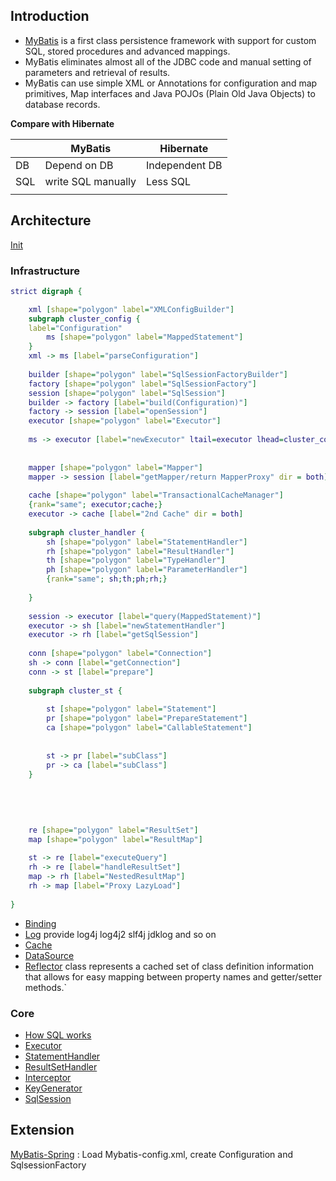 ## Introduction



- [MyBatis](https://mybatis.org/mybatis-3/) is a first class persistence framework with support for custom SQL, stored procedures and advanced mappings. 
- MyBatis eliminates almost all of the JDBC code and manual setting of parameters and retrieval of results. 
- MyBatis can use simple XML or Annotations for configuration and map primitives, Map interfaces and Java POJOs (Plain Old Java Objects) to database records.

**Compare with Hibernate**

|      | MyBatis            | Hibernate      |
| ---- | ------------------ | -------------- |
| DB   | Depend on DB       | Independent DB |
| SQL  | write SQL manually | Less SQL       |
|      |                    |                |

## Architecture

[Init](/docs/CS/Java/MyBatis/Init.md)

### Infrastructure


```dot
strict digraph {

    xml [shape="polygon" label="XMLConfigBuilder"]
    subgraph cluster_config {
    label="Configuration"
        ms [shape="polygon" label="MappedStatement"]
    }
    xml -> ms [label="parseConfiguration"]
    
    builder [shape="polygon" label="SqlSessionFactoryBuilder"]
    factory [shape="polygon" label="SqlSessionFactory"]
    session [shape="polygon" label="SqlSession"]
    builder -> factory [label="build(Configuration)"]
    factory -> session [label="openSession"]
    executor [shape="polygon" label="Executor"]
    
    ms -> executor [label="newExecutor" ltail=executor lhead=cluster_config]
    
    
    mapper [shape="polygon" label="Mapper"]
    mapper -> session [label="getMapper/return MapperProxy" dir = both]
    
    cache [shape="polygon" label="TransactionalCacheManager"]
    {rank="same"; executor;cache;}
    executor -> cache [label="2nd Cache" dir = both]
    
    subgraph cluster_handler {
        sh [shape="polygon" label="StatementHandler"]
        rh [shape="polygon" label="ResultHandler"]
        th [shape="polygon" label="TypeHandler"]
        ph [shape="polygon" label="ParameterHandler"]
        {rank="same"; sh;th;ph;rh;}
        
    }
    
    session -> executor [label="query(MappedStatement)"]
    executor -> sh [label="newStatementHandler"]
    executor -> rh [label="getSqlSession"]
    
    conn [shape="polygon" label="Connection"]
    sh -> conn [label="getConnection"]
    conn -> st [label="prepare"]
    
    subgraph cluster_st {
        
        st [shape="polygon" label="Statement"]
        pr [shape="polygon" label="PrepareStatement"]
        ca [shape="polygon" label="CallableStatement"]
        
        
        st -> pr [label="subClass"]
        pr -> ca [label="subClass"]
    }
    
    
   
    
    
    re [shape="polygon" label="ResultSet"]
    map [shape="polygon" label="ResultMap"]
    
    st -> re [label="executeQuery"]
    rh -> re [label="handleResultSet"]
    map -> rh [label="NestedResultMap"]
    rh -> map [label="Proxy LazyLoad"]
  
}
```
- [Binding](/docs/CS/Java/MyBatis/binding.md)
- [Log](/docs/CS/Java/MyBatis/Logging.md) provide log4j log4j2 slf4j jdklog and so on
- [Cache](/docs/CS/Java/MyBatis/Cache.md)
- [DataSource](/docs/CS/Java/MyBatis/DataSource.md)
- [Reflector](/docs/CS/Java/MyBatis/Reflector.md) class represents a cached set of class definition information that allows for easy mapping between property names and getter/setter methods.`


### Core
- [How SQL works](/docs/CS/Java/MyBatis/Execute.md)
- [Executor](/docs/CS/Java/MyBatis/Executor.md)
- [StatementHandler](/docs/CS/Java/MyBatis/StatementHandler.md)
- [ResultSetHandler](/docs/CS/Java/MyBatis/ResultSetHandler.md)
- [Interceptor](/docs/CS/Java/MyBatis/Interceptor.md)
- [KeyGenerator](/docs/CS/Java/MyBatis/KeyGenerator.md)
- [SqlSession](/docs/CS/Java/MyBatis/SqlSession.md)


## Extension
[MyBatis-Spring](/docs/CS/Java/MyBatis/MyBatis-Spring.md) : Load Mybatis-config.xml, create Configuration and SqlsessionFactory
